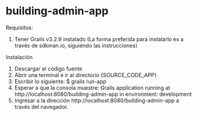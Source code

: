 # building-admin-app

Requisitos:

1. Tener Grails v3.2.9 instalado (La forma preferida para instalarlo es a través de sdkman.io, siguiendo las instrucciones)

Instalación

1. Descargar el código fuente
2. Abrir una terminal e ir al directorio {SOURCE_CODE_APP}
3. Escribir lo siguiente:
        $ grails run-app
4. Esperar a que la consola muestre:
        Grails application running at http://localhost:8080/building-admin-app in environment: development
5. Ingresar a la dirección http://localhost:8080/building-admin-app a través del navegador.